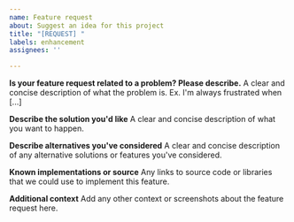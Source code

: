 ```yaml
---
name: Feature request
about: Suggest an idea for this project
title: "[REQUEST] "
labels: enhancement
assignees: ''

---
```


**Is your feature request related to a problem? Please describe.**
A clear and concise description of what the problem is. Ex. I'm always frustrated when [...]

**Describe the solution you'd like**
A clear and concise description of what you want to happen.

**Describe alternatives you've considered**
A clear and concise description of any alternative solutions or features you've considered.

**Known implementations or source**
Any links to source code or libraries that we could use to implement this feature.

**Additional context**
Add any other context or screenshots about the feature request here.
